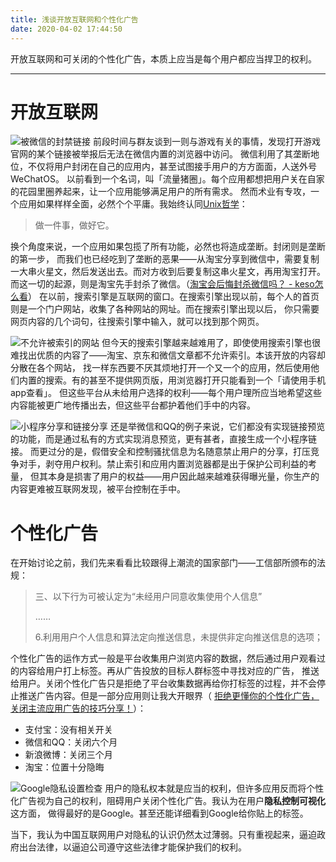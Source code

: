 ```yaml
---
title: 浅谈开放互联网和个性化广告
date: 2020-04-02 17:44:50
---
```

开放互联网和可关闭的个性化广告，本质上应当是每个用户都应当捍卫的权利。
<!--more-->
----

# 开放互联网
![被微信的封禁链接](https://i.loli.net/2020/04/02/bcA4k69ifpxoBPm.png)
前段时间与群友谈到一则与游戏有关的事情，发现打开游戏官网的某个链接被举报后无法在微信内置的浏览器中访问。
微信利用了其垄断地位，不仅将用户封闭在自己的应用内，甚至试图接手用户的方方面面，人送外号WeChatOS。
以前看到一个名词，叫「流量猪圈」。每个应用都想把用户关在自家的花园里圈养起来，让一个应用能够满足用户的所有需求。
然而术业有专攻，一个应用如果样样全面，必然个个平庸。我始终认同[Unix哲学](https://zh.wikipedia.org/wiki/Unix哲学)：
> 做一件事，做好它。

换个角度来说，一个应用如果包揽了所有功能，必然也将造成垄断。封闭则是垄断的第一步，
而我们也已经吃到了垄断的恶果——从淘宝分享到微信中，需要复制一大串火星文，然后发送出去。而对方收到后要复制这串火星文，再用淘宝打开。
而这一切的起源，则是淘宝先手封杀了微信。（[淘宝会后悔封杀微信吗？ - keso怎么看](https://mp.weixin.qq.com/s/4bDWU6G4FTY-jgnSDavI8w)）
在以前，搜索引擎是互联网的窗口。在搜索引擎出现以前，每个人的首页则是一个门户网站，收集了各种网站的网址。而在搜索引擎出现以后，
你只需要网页内容的几个词句，往搜索引擎中输入，就可以找到那个网页。

![不允许被索引的网站](https://i.loli.net/2020/04/02/JdCvSPikRGhT7Ml.png)
但今天的搜索引擎越来越难用了，即使使用搜索引擎也很难找出优质的内容了——淘宝、京东和微信文章都不允许索引。本该开放的内容却分散在各个网站，
找一样东西要不厌其烦地打开一个又一个的应用，然后使用他们内置的搜索。有的甚至不提供网页版，用浏览器打开只能看到一个「请使用手机app查看」。
但这些平台从未给用户选择的权利——每个用户理所应当地希望这些内容能被更广地传播出去，但这些平台都护着他们手中的内容。

![小程序分享和链接分享](https://i.loli.net/2020/04/02/qVd1UcQtE6XRNhY.png)
还是举微信和QQ的例子来说，它们都没有实现链接预览的功能，而是通过私有的方式实现消息预览，更有甚者，直接生成一个小程序链接。
而更过分的是，假借安全和控制骚扰信息为名随意禁止用户的分享，打压竞争对手，剥夺用户权利。禁止索引和应用内置浏览器都是出于保护公司利益的考量，
但其本身是损害了用户的权益——用户因此越来越难获得曝光量，你生产的内容更难被互联网发现，被平台控制在手中。

# 个性化广告
在开始讨论之前，我们先来看看比较跟得上潮流的国家部门——工信部所颁布的法规：
> 三、以下行为可被认定为“未经用户同意收集使用个人信息”
>
> ……
>
> 6.利用用户个人信息和算法定向推送信息，未提供非定向推送信息的选项；

个性化广告的运作方式一般是平台收集用户浏览内容的数据，然后通过用户观看过的内容给用户打上标签。再从广告投放的目标人群标签中寻找对应的广告，
推送给用户。关闭个性化广告只是拒绝了平台收集数据再给你打标签的过程，并不会停止推送广告内容。但是一部分应用则让我大开眼界（
[拒绝更懂你的个性化广告，关闭主流应用广告的技巧分享！](https://best.pconline.com.cn/yuanchuang/6257547.html)）：
- 支付宝：没有相关开关
- 微信和QQ：关闭六个月
- 新浪微博：关闭三个月
- 淘宝：位置十分隐晦

![Google隐私设置检查](https://i.loli.net/2020/04/02/zEHwWnNG9rlTMUa.png)
用户的隐私权本就是应当的权利，但许多应用反而将个性化广告视为自己的权利，阻碍用户关闭个性化广告。我认为在用户**隐私控制可视化**这方面，
做得最好的是Google。甚至还能详细看到Google给你贴上的标签。

当下，我认为中国互联网用户对隐私的认识仍然太过薄弱。只有重视起来，逼迫政府出台法律，以逼迫公司遵守这些法律才能保护我们的权利。
